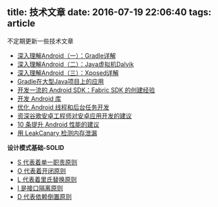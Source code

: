 title: 技术文章
date: 2016-07-19 22:06:40
tags: article
---
不定期更新一些技术文章

* [深入理解Android（一）：Gradle详解](http://www.infoq.com/cn/articles/android-in-depth-gradle)
* [深入理解Android（二）：Java虚拟机Dalvik](http://www.infoq.com/cn/articles/android-in-depth-dalvik)
* [深入理解Android（三）：Xposed详解](http://www.infoq.com/cn/articles/android-in-depth-xposed)
* [Gradle在大型Java项目上的应用](http://www.infoq.com/cn/articles/Gradle-application-in-large-Java-projects/)
* [开发一流的 Android SDK：Fabric SDK 的创建经验](https://realm.io/cn/news/oredev-ty-smith-building-android-sdks-fabric/)
* [开发 Android 库](https://realm.io/cn/news/writing-android-libraries/)
* [优化 Android 线程和后台任务开发](https://realm.io/cn/news/android-threading-background-tasks/)
* [资深谷歌安卓工程师对安卓应用开发的建议](https://realm.io/cn/news/romain-guy-chet-haase-developing-for-android/)
* [10 条提升 Android 性能的建议](https://realm.io/cn/news/droidcon-farber-improving-android-app-performance/)
* [用 LeakCanary 检测内存泄漏](https://realm.io/cn/news/droidcon-ricau-memory-leaks-leakcanary/)

**设计模式基础-SOLID**

* [S 代表着单一职责原则](https://realm.io/cn/news/donn-felker-solid-part-1/)
* [O 代表着开闭原则](https://realm.io/cn/news/donn-felker-solid-part-2/)
* [L 代表着里氏替换原则](https://realm.io/cn/news/donn-felker-solid-part-3/)
* [I 是接口隔离原则](https://realm.io/cn/news/donn-felker-solid-part-4/)
* [D 代表依赖倒置原则](https://realm.io/cn/news/donn-felker-solid-part-5/)